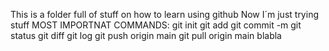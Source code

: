 This is a folder full of stuff on how to learn using github
Now I´m just trying stuff
MOST IMPORTNAT COMMANDS:
git init
git add
git commit -m
git status
git diff
git log
git push origin main
git pull origin main
blabla